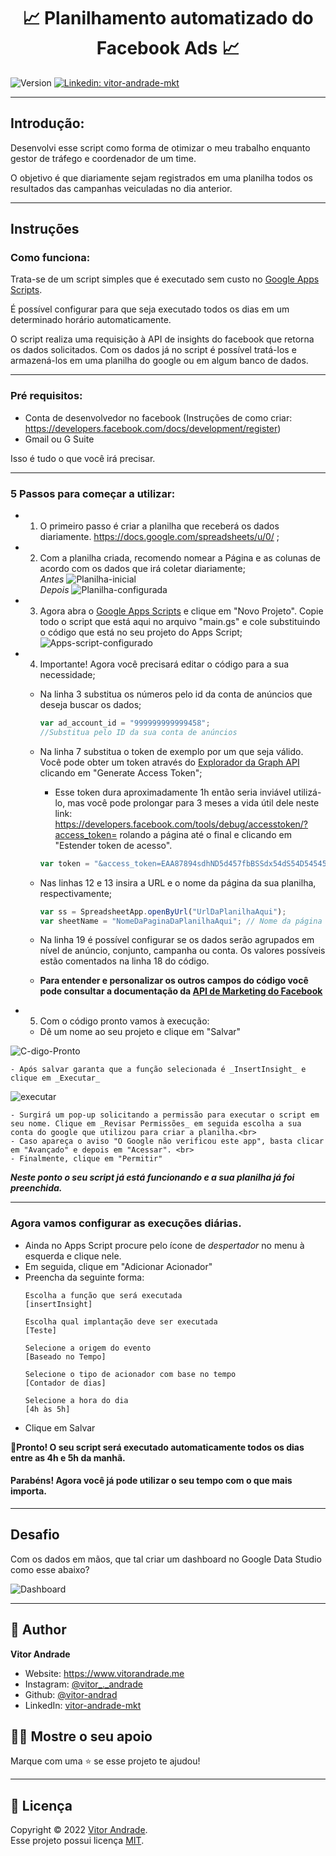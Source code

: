 <p align="center">
    <h1 align="center">📈 Planilhamento automatizado do Facebook Ads 📈‍</h1>
</p>

<p>
  <img alt="Version" src="https://img.shields.io/badge/version-1.0.0-blue.svg?cacheSeconds=2592000" />

  <a href="https://www.linkedin.com/in/vitor-andrade-mkt/" target="_blank">
    <img alt="Linkedin: vitor-andrade-mkt" src="https://img.shields.io/badge/-vitor--andrade--mkt-gray?style=flat&logo=linkedin" />
  </a>
</p>

---

## Introdução:
Desenvolvi esse script como forma de otimizar o meu trabalho enquanto gestor de tráfego e coordenador de um time.

O objetivo é que diariamente sejam registrados em uma planilha todos os resultados das campanhas veiculadas no dia anterior.

---

## Instruções
### Como funciona:
Trata-se de um script simples que é executado sem custo no [Google Apps Scripts](https://script.google.com/). 

É possível configurar para que seja executado todos os dias em um determinado horário automaticamente.

O script realiza uma requisição à API de insights do facebook que retorna os dados solicitados. Com os dados já no script é possível tratá-los e armazená-los em uma planilha do google ou em algum banco de dados.

---

### Pré requisitos:
* Conta de desenvolvedor no facebook (Instruções de como criar: https://developers.facebook.com/docs/development/register)
* Gmail ou G Suite

Isso é tudo o que você irá precisar.

---

### 5 Passos para começar a utilizar:
- 1) O primeiro passo é criar a planilha que receberá os dados diariamente. https://docs.google.com/spreadsheets/u/0/ ;<br>
- 2) Com a planilha criada, recomendo nomear a Página e as colunas de acordo com os dados que irá coletar diariamente;<br>
_Antes_
<img src="https://i.ibb.co/yd4G5Xg/Planilha-inicial.png" alt="Planilha-inicial" border="0"> <br>
_Depois_
<img src="https://i.ibb.co/b7SQG94/Planilha-configurada.png" alt="Planilha-configurada" border="0"><br>
- 3) Agora abra o [Google Apps Scripts](https://script.google.com/home) e clique em "Novo Projeto". Copie todo o script que está aqui no arquivo "main.gs" e cole substituindo o código que está no seu projeto do Apps Script;
<img src="https://i.ibb.co/mN24Brk/Apps-script-configurado.png" alt="Apps-script-configurado" border="0"><br>
- 4) Importante! Agora você precisará editar o código para a sua necessidade;
    - Na linha 3 substitua os números pelo id da conta de anúncios que deseja buscar os dados;
        ```js
        var ad_account_id = "999999999999458";
        //Substitua pelo ID da sua conta de anúncios
        ```

    - Na linha 7 substitua o token de exemplo por um que seja válido. Você pode obter um token através do [Explorador da Graph API](https://developers.facebook.com/tools/explorer/) clicando em "Generate Access Token";
        - Esse token dura aproximadamente 1h então seria inviável utilizá-lo, mas você pode prolongar para 3 meses a vida útil dele neste link: https://developers.facebook.com/tools/debug/accesstoken/?access_token= rolando a página até o final e clicando em "Estender token de acesso".
        
        ```js
        var token = "&access_token=EAA87894sdhND5d457fbBSSdx54dS54D54545b4nm87DdSSEAA87894sdhND5d457fbBSSdx54dS54D54545b4nm87DdSS";
        ```
    
    - Nas linhas 12 e 13 insira a URL e o nome da página da sua planilha, respectivamente;
        ```js
        var ss = SpreadsheetApp.openByUrl("UrlDaPlanilhaAqui");
        var sheetName = "NomeDaPaginaDaPlanilhaAqui"; // Nome da página da planilha 
        ```

    - Na linha 19 é possível configurar se os dados serão agrupados em nível de anúncio, conjunto, campanha ou conta. Os valores possíveis estão comentados na linha 18 do código.<br>
    - **Para entender e personalizar os outros campos do código você pode consultar a documentação da [API de Marketing do Facebook](https://developers.facebook.com/docs/marketing-apis/)** <br>
- 5) Com o código pronto vamos à execução:
    - Dê um nome ao seu projeto e clique em "Salvar"
<img src="https://i.ibb.co/LS2ZY0z/C-digo-Pronto.png" alt="C-digo-Pronto" border="0">

    - Após salvar garanta que a função selecionada é _InsertInsight_ e clique em _Executar_
<img src="https://i.ibb.co/pWgTcZw/executar.png" alt="executar" border="0">

    - Surgirá um pop-up solicitando a permissão para executar o script em seu nome. Clique em _Revisar Permissões_ em seguida escolha a sua conta do google que utilizou para criar a planilha.<br>
    - Caso apareça o aviso "O Google não verificou este app", basta clicar em "Avançado" e depois em "Acessar". <br>
    - Finalmente, clique em "Permitir"

**_Neste ponto o seu script já está funcionando e a sua planilha já foi preenchida._**

---

### Agora vamos configurar as execuções diárias.

- Ainda no Apps Script procure pelo ícone de _despertador_ no menu à esquerda e clique nele.
- Em seguida, clique em "Adicionar Acionador"
- Preencha da seguinte forma:
    ```
    Escolha a função que será executada
    [insertInsight]

    Escolha qual implantação deve ser executada
    [Teste]

    Selecione a origem do evento
    [Baseado no Tempo]

    Selecione o tipo de acionador com base no tempo
    [Contador de dias]

    Selecione a hora do dia
    [4h às 5h]
    ```
- Clique em Salvar

**🎉Pronto! O seu script será executado automaticamente todos os dias entre as 4h e 5h da manhã.**

#### Parabéns! Agora você já pode utilizar o seu tempo com o que mais importa. 

---

## Desafio
Com os dados em mãos, que tal criar um dashboard no Google Data Studio como esse abaixo?

<img src="https://i.ibb.co/nk7011W/Dashboard.png" alt="Dashboard" border="0">

---

## 👤 Author

**Vitor Andrade**

* Website: https://www.vitorandrade.me
* Instagram: [@vitor_._andrade](https://www.instagram.com/vitor_._andrade)
* Github: [@vitor-andrad](https://github.com/vitor-andrad)
* LinkedIn: [vitor-andrade-mkt](https://linkedin.com/in/vitor-andrade-mkt)

## 👏🏽 Mostre o seu apoio

Marque com uma ⭐️ se esse projeto te ajudou!

---

## 📝 Licença

Copyright © 2022 [Vitor Andrade](https://github.com/vitor-andrad).<br>
Esse projeto possui licença [MIT](https://github.com/vitor-andrad/adsReport/blob/main/LICENSE).
